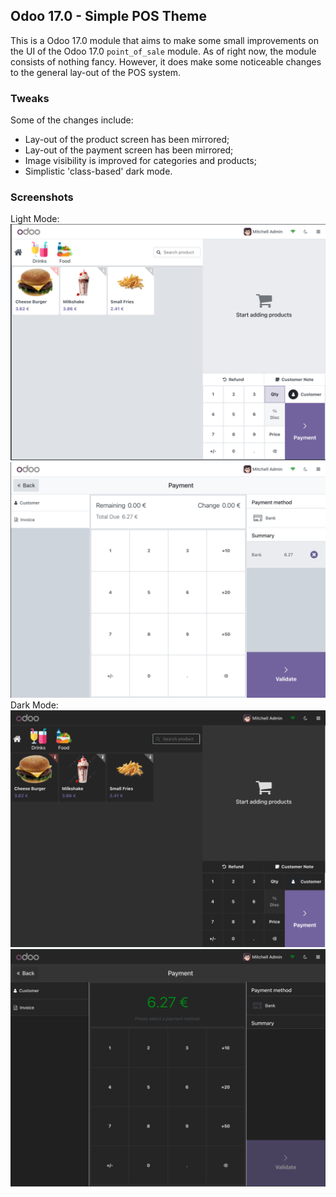 ## Odoo 17.0 - Simple POS Theme
This is a Odoo 17.0 module that aims to make some small improvements on the
UI of the Odoo 17.0 `point_of_sale` module. As of right now, the module consists
of nothing fancy. However, it does make some noticeable changes to the general lay-out
of the POS system. 

### Tweaks
Some of the changes include:
- Lay-out of the product screen has been mirrored;
- Lay-out of the payment screen has been mirrored;
- Image visibility is improved for categories and products;
- Simplistic 'class-based' dark mode.

### Screenshots
Light Mode:
![Light Mode Product Screen](repository_assets/light-mode-product-screen.png)
![Light Mode Payment Screen](repository_assets/light-mode-payment-screen.png)
Dark Mode:
![Dark Mode Product Screen](repository_assets/dark-mode-product-screen.png)
![Dark Mode Payment Screen](repository_assets/dark-mode-payment-screen.png)
